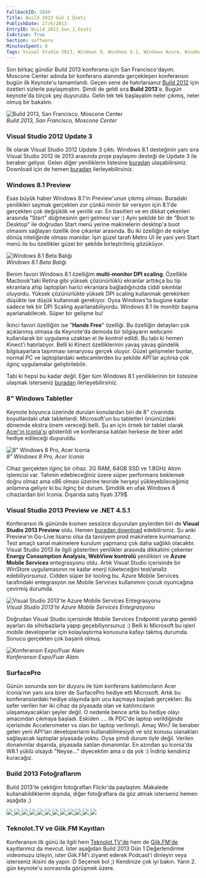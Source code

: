 ```yaml
---
FallbackID: 2849
Title: Build 2013 Gün 1 Özeti
PublishDate: 27/6/2013
EntryID: Build_2013_Gun_1_Ozeti
IsActive: True
Section: software
MinutesSpent: 0
Tags: Visual Studio 2013, Windows 8, Windows 8.1, Windows Azure, Windows Phone
---
```

Son birkaç gündür Build 2013 konferansı için San Francisco'dayım.
Moscone Center adında bir konferans alanında gerçekleşen konferansın
bugün ilk Keynote'u tamamlandı. Geçen sene de hatırlarsanız [Build
2012](http://daron.yondem.com/tr/search/Build) için özetleri sizlerle
paylaşmıştım. Şimdi de geldi sıra **Build 2013**'e. Bugün keynote'da
birçok şey duyuruldu. Gelin tek tek başlayalım neler çıkmış, neler olmuş
bir bakalım.

![Build 2013, San Francisco, Moscone
Center](media/Build_2013_Gun_1_Ozeti/moscone_center.jpg)\
*Build 2013, San Francisco, Moscone Center*

### Visual Studio 2012 Update 3

İlk olarak Visual Studio 2012 Update 3 çıktı. Windows 8.1 desteğinin
yanı sıra Visual Studio 2012 ile 2013 arasında proje paylaşımı desteği
de Update 3 ile beraber geliyor. Gelen diğer yeniliklerin listesine
[buradan](http://support.microsoft.com/kb/2835600) ulaşabilirsiniz.
Download için de hemen
[buradan](http://go.microsoft.com/fwlink/?LinkID=290979)
ilerleyebilirsiniz.

### Windows 8.1 Preview

Esas büyük haber Windows 8.1'in Preview'unun çıkmış olması. Buradaki
yenilikleri saymak gerçekten zor çünkü minör bir versyon için 8.1'de
gerçekten çok değişiklik ve yenilik var. En basitleri ve en dikkat
çekenleri arasında "Start" düğmesinin geri gelmesi var :) Aynı şekilde
bir de "Boot to Desktop" ile doğrudan Start menü yerine makinelerin
desktop'a boot olmasını sağlayan özellik öne çıkanlar arasında. Bu iki
özelliğin de eskiye dönüş niteliğinde olması manidar. İşin güzel tarafı
Metro UI ile yani yeni Start menü ile bu özellikler güzel bir şekilde
birleştirilmiş gözüküyor.

![Windows 8.1 Beta
Balığı](media/Build_2013_Gun_1_Ozeti/win81_betafish.jpg)\
*Windows 8.1 Beta Balığı*

Benim favori Windows 8.1 özelliğim **multi-monitor DPI scaling**.
Özellikle Macbook'taki Retina gibi yüksek çözünürlüklü ekranlar arttıkça
bu tip ekranlara ahip laptopları harici ekranlara bağladığınızda ciddi
sıkıntılar oluyordu. Yüksek çözünürlükte yüksek DPI scaling kullanmak
gerekirken düşükte ise düşük kullanmak gerekiyor. Oysa Windows'ta bugüne
kadar sadece tek bir DPI Scaling ayarlanabiliyordu. Windows 8.1 ile
monitör başına ayarlanabilecek. Süper bir gelişme bu!

İkinci favori özelliğim ise "**Hands Free**" özelliği. Bu özelliğin
detayları çok açıklanmış olmasa da Keynote'da demoda bir bilgiayarın
webcami kullanılarak bir uygulama uzaktan el ile kontrol edildi. Bu tabi
ki hemen Kinect'i hatırlatıyor. Belli ki Kinect özelliklerinin yavaş
yavaş gündelik bilgisayarlara taşınması senaryosu gerçek oluyor. Güzel
gelişmeler bunlar, normal PC ve laptoplardaki webcamlerden bu şekilde
API'lar açılırsa çok ilginç uygulamalar geliştirilebilir.

Tabi ki hepsi bu kadar değil. Eğer tüm Windows 8.1 yeniliklerinin bir
listesine ulaşmak isterseniz
[buradan](http://msdn.microsoft.com/en-us/library/windows/apps/bg182410)
ilerleyebilirsiniz.

### 8" Windows Tabletler

Keynote boyunca üzerinde durulan konulardan biri de 8" civarında
boyutlardaki ufak tabletlerdi. Microsoft'un bu tabletleri önümüzdeki
dönemde ekstra önem vereceği belli. Şu an için örnek bir tablet olarak
[Acer'ın Iconia'sı](http://us.acer.com/ac/en/US/content/series/iconiaw3)
gösterildi ve konferansa katılan herkese de birer adet hediye edileceği
duyuruldu.

![8" Windows 8 Pro, Acer
Iconia](media/Build_2013_Gun_1_Ozeti/acer.jpg)\
*8" Windows 8 Pro, Acer Iconia*

Cihaz gerçekten ilginç bir cihaz. 2G RAM, 64GB SSD ve 1.8GHz Atom
işlemcisi var. Tahmin edebleceğiniz üzere süper performans beklemek
doğru olmaz ama x86 olması üzerine teoride herşeyi yükleyebileceğimiz
anlamına geliyor ki bu ilginç bir durum. Şimdilik en ufak Windows 8
cihazlardan biri Iconia. Dışarıda satış fiyatı 379\$.

### Visual Studio 2013 Preview ve .NET 4.5.1

Konferansın ilk gününde kısmen sessizce duyurulan şeylerden biri de
**Visual Studio 2013 Preview** oldu. Hemen [buradan
download](http://www.microsoft.com/visualstudio/eng/2013-downloads)
edebilirsiniz. Şu anki Preview'ın Go-Live lisansı olsa da tavsiyem prod
makinelere kurmamanız. Test amaçlı sanal makinelere kurulum yapmanız çok
daha sağlıklı olacaktır. Visual Studio 2013 ile ilgili gösterilen
yenilikler arasında dikkatimi çekenler **Energy Consumption Analysis,
WebView kontrolü** yenilikleri ve **Azure Mobile Services** entegrasyonu
oldu. Artık Visual Studio içerisinde bir WinStore uygulamasının ne kadar
enerji tüketeceğini test/analiz edebiliyorsunuz. Cidden süper bir
tooling bu. Azure Mobile Services tarafındaki entegrasyon ise Mobile
Services kullanımını çocuk oyuncağına çevirmiş durumda.

![Visual Studio 2013'te Azure Mobile Services
Entegrasyonu](media/Build_2013_Gun_1_Ozeti/azure.jpg)\
*Visual Studio 2013'te Azure Mobile Services Entegrasyonu*

Doğrudan Visual Studio içerisinde Mobile Services Endpointi yaratıp
gerekli ayarları da sihirbazlarla yapıp geçebiliyorsunuz :) Belli ki
Microsoft bu işleri mobile developerlar için kolaylaştırma konusuna
kafayı takmış durumda. Sonucu gerçekten çok başarılı olmuş.

![Konferansın Expo/Fuar
Alanı](media/Build_2013_Gun_1_Ozeti/expo.jpg)\
*Konferansın Expo/Fuar Alanı*

### SurfacePro

Günün sonunda son bir duyuru ile tüm konferans katılımcıların Acer
Iconia'nın yanı sıra birer de SurfacePro hediye etti Microsoft. Artık bu
konferanslardaki hediye olayında ipin ucu kaçmaya başladı gerçekten. Bu
sefer verilen her iki cihaz da piyasada olan ve katılımcıların
ulaşamayacakları şeyler değil. O nedenle bence artık bu hediye olayı
amacından çıkmaya başladı. Eskiden .... ilk PDC'de laptop verildiğinde
içerisinde Accelerometer vs olan bir laptop verilmişti. Amaç Win7 ile
beraber gelen yeni API'ları developerların kullanabilmesiydi ve söz
konusu olanakları sağlayacak laptoplar piyasada yoktu. Oysa şimdi durum
öyle değil. Verilen donanımlar dışarıda, piyasada satılan donanımlar. En
azından şu Iconia'da W8.1 yüklü olsaydı "Neyse..." diyecektim ama o da
yok :) İndirip kendimiz kuracağız.

### Build 2013 Fotoğraflarım

Build 2013'te çektiğim fotoğrafları Flickr'da paylaştım. Makalede
kullanabildiklerim dışında, diğer fotoğraflara da göz atmak isterseniz
hemen aşağıda ;)

<div id="photos_Build_2013_Gun_1_Ozeti"
style="width: 600px; display: block; margin-left: auto;  margin-right: auto;">

[![](media/Build_2013_Gun_1_Ozeti/9146877167_e1c5ffa424_o_1.jpg)
<span>
</span>](media/Build_2013_Gun_1_Ozeti/9146877167_e1c5ffa424_o.jpg)
[![](media/Build_2013_Gun_1_Ozeti/9146877555_2196675fbb_o_1.jpg)
<span>
</span>](media/Build_2013_Gun_1_Ozeti/9146877555_2196675fbb_o.jpg)
[![](media/Build_2013_Gun_1_Ozeti/9146878493_eb5f792841_o_1.jpg)
<span>
</span>](media/Build_2013_Gun_1_Ozeti/9146878493_eb5f792841_o.jpg)
[![](media/Build_2013_Gun_1_Ozeti/9146878735_6e11f1cbd3_o_1.jpg)
<span>
</span>](media/Build_2013_Gun_1_Ozeti/9146878735_6e11f1cbd3_o.jpg)
[![](media/Build_2013_Gun_1_Ozeti/9149106026_7dcb30a9f9_o_1.jpg)
<span>
</span>](media/Build_2013_Gun_1_Ozeti/9149106026_7dcb30a9f9_o.jpg)
[![](media/Build_2013_Gun_1_Ozeti/9149106448_fa77803654_o_1.jpg)
<span>
</span>](media/Build_2013_Gun_1_Ozeti/9149106448_fa77803654_o.jpg)
[![](media/Build_2013_Gun_1_Ozeti/9149106980_c6aa655b9b_o_1.jpg)
<span>
</span>](media/Build_2013_Gun_1_Ozeti/9149106980_c6aa655b9b_o.jpg)
[![](media/Build_2013_Gun_1_Ozeti/9149107454_47337b297c_o_1.jpg)
<span>
</span>](media/Build_2013_Gun_1_Ozeti/9149107454_47337b297c_o.jpg)
[![](media/Build_2013_Gun_1_Ozeti/9149107716_954ee31c22_o_1.jpg)
<span>
</span>](media/Build_2013_Gun_1_Ozeti/9149107716_954ee31c22_o.jpg)
[![](media/Build_2013_Gun_1_Ozeti/9149107790_59ab77d26e_o_1.jpg)
<span>
</span>](media/Build_2013_Gun_1_Ozeti/9149107790_59ab77d26e_o.jpg)
[![](media/Build_2013_Gun_1_Ozeti/9149107944_2fe2308441_o_1.jpg)
<span>
</span>](media/Build_2013_Gun_1_Ozeti/9149107944_2fe2308441_o.jpg)
[![](media/Build_2013_Gun_1_Ozeti/9149108194_a7c83fd69c_o_1.jpg)](media/Build_2013_Gun_1_Ozeti/9149108194_a7c83fd69c_o.jpg)

</div>

### Teknolot.TV ve Giik.FM Kayıtları

Konferansın ilk günü ile ilgili hem
[Teknolot.TV'de](http://www.teknolot.tv/) hem de
[Giik.FM'de](http://www.giik.fm) kayıtlarımız da mevcut. İster aşağıdan
Build 2013 Gün 1 Değerlendirme videomuzu izleyin, ister Giik.FM'i
ziyaret ederek Podcast'i dinleyin veya isterseniz ikisini de yapın :D
Seçenek bol ;) Kendinize çok iyi bakın. Yarın 2. gün keynote'u sonrasnda
görüşmek üzere.




